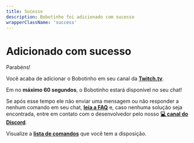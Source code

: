 ```yaml
---
title: Sucesso
description: Bobotinho foi adicionado com sucesso
wrapperClassName: 'success'
---
```


# Adicionado com sucesso

Parabéns!

Você acaba de adicionar o Bobotinho em seu canal da [**Twitch.tv**](https://twitch.tv).

Em no **máximo 60 segundos**, o Bobotinho estará disponível no seu chat!

Se após esse tempo ele não enviar uma mensagem ou não responder a nenhum comando em seu chat, [**leia a FAQ**](/docs/faq) e, caso nenhuma solução seja encontrada, entre em contato com o desenvolvedor pelo nosso [**💻 canal do Discord**](https://discord.gg/6Ue66Vs5eQ).

Visualize a [**lista de comandos**](/help) que você tem a disposição.
